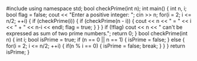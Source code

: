 #include<iostream>
using namespace std;
bool checkPrime(int n);
int main() {
    int n, i;
    bool flag = false;
    cout << "Enter a positive  integer: ";
    cin >> n;
    for(i = 2; i <= n/2; ++i) {
        if (checkPrime(i)) {
            if (checkPrime(n - i)) {
                cout << n << " = " << i << " + " << n-i << endl;
                flag = true;
            }
        }
    }
   if (!flag)
      cout << n << " can't be expressed as sum of two prime numbers.";
    return 0;
}
bool checkPrime(int n)
{
   int i;
    bool isPrime = true;
    if (n == 0 || n == 1) {
        isPrime = false;
    }
    else {
        for(i = 2; i <= n/2; ++i) {
            if(n % i == 0) {
                isPrime = false;
                break;
            }
        }
    }
    return isPrime;
}
